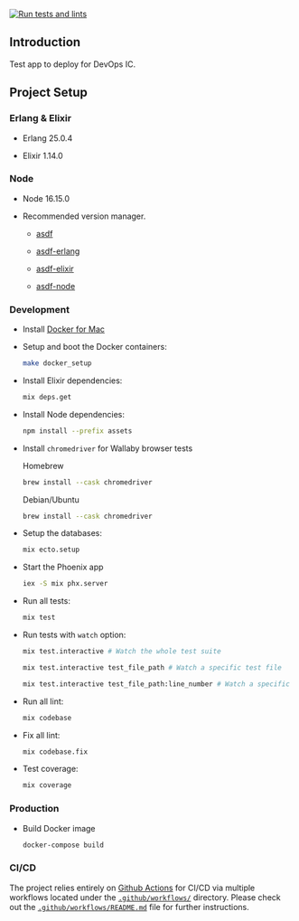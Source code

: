 [![Run tests and lints](https://github.com/Nihisil/nimble-devops-ic-app/actions/workflows/test.yml/badge.svg)](https://github.com/Nihisil/nimble-devops-ic-app/actions/workflows/test.yml)

## Introduction

Test app to deploy for DevOps IC.

## Project Setup

### Erlang & Elixir

- Erlang 25.0.4

- Elixir 1.14.0

### Node

- Node 16.15.0

- Recommended version manager.

  - [asdf](https://github.com/asdf-vm/asdf)
  - [asdf-erlang](https://github.com/asdf-vm/asdf-erlang)
  - [asdf-elixir](https://github.com/asdf-vm/asdf-elixir)

  - [asdf-node](https://github.com/asdf-vm/asdf-node)


### Development

- Install [Docker for Mac](https://docs.docker.com/docker-for-mac/install/)

- Setup and boot the Docker containers:

  ```sh
  make docker_setup
  ```

- Install Elixir dependencies:

  ```sh
  mix deps.get
  ```

- Install Node dependencies:

  ```sh
  npm install --prefix assets
  ```

- Install `chromedriver` for Wallaby browser tests

  Homebrew

  ```sh
  brew install --cask chromedriver
  ```

  Debian/Ubuntu

  ```sh
  brew install --cask chromedriver
  ```

- Setup the databases:

  ```sh
  mix ecto.setup
  ```

- Start the Phoenix app

  ```sh
  iex -S mix phx.server
  ```

- Run all tests:

  ```sh
  mix test
  ```

- Run tests with `watch` option:

  ```sh
  mix test.interactive # Watch the whole test suite

  mix test.interactive test_file_path # Watch a specific test file

  mix test.interactive test_file_path:line_number # Watch a specific test line number
  ```

- Run all lint:

  ```sh
  mix codebase
  ```

- Fix all lint:

  ```sh
  mix codebase.fix
  ```

- Test coverage:

  ```sh
  mix coverage
  ```

### Production

- Build Docker image

  ```sh
  docker-compose build
  ```

### CI/CD

The project relies entirely on [Github Actions](https://github.com/features/actions) for CI/CD via multiple workflows located under the [`.github/workflows/`](.github/workflows) directory.
Please check out the [`.github/workflows/README.md`](.github/workflows/README.md) file for further instructions.
